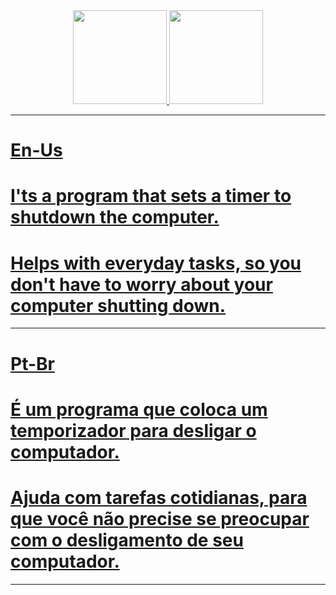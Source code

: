 <div align="center">
  <a href="https://github.com/ErnstBeckerNeto">
  <img height="150px" src="https://github-readme-stats.vercel.app/api/pin/?username=ernstbeckerneto&repo=Blackout&theme=gotham">
  <img height="150px" width="150px" src="https://cdn.jsdelivr.net/gh/devicons/devicon/icons/python/python-original.svg">
</div>

--------------------------------
# En-Us
# I'ts a program that sets a timer to shutdown the computer.
# Helps with everyday tasks, so you don't have to worry about your computer shutting down.
--------------------------------
# Pt-Br
# É um programa que coloca um temporizador para desligar o computador.
# Ajuda com tarefas cotidianas, para que você não precise se preocupar com o desligamento de seu computador.
--------------------------------

